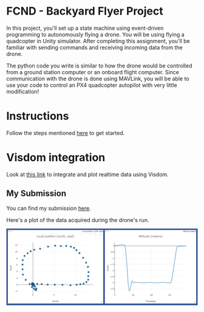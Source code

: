 # FCND - Backyard Flyer Project
In this project, you'll set up a state machine using event-driven programming to autonomously flying a drone. You will be using flying a quadcopter in Unity simulator. After completing this assignment, you'll be familiar with sending commands and receiving incoming data from the drone. 

The python code you write is similar to how the drone would be controlled from a ground station computer or an onboard flight computer. Since communication with the drone is done using MAVLink, you will be able to use your code to control an PX4 quadcopter autopilot with very little modification!

# Instructions
Follow the steps mentioned [here](https://github.com/agoila/udacity-fcnd-P1/blob/master/Project%20Instructions.md) to get started.

# Visdom integration
Look at [this link](https://udacity.github.io/udacidrone/docs/visdom-tutorial.html) to integrate and plot realtime data using Visdom. 

## My Submission 
You can find my submission [here](https://github.com/agoila/udacity-fcnd-P1/blob/master/backyard_flyer.py).

Here's a plot of the data acquired during the drone's run. 

![Visdom plot](https://github.com/agoila/udacity-fcnd-P1/blob/master/images/visdom.PNG "Position and Altitude plots")



